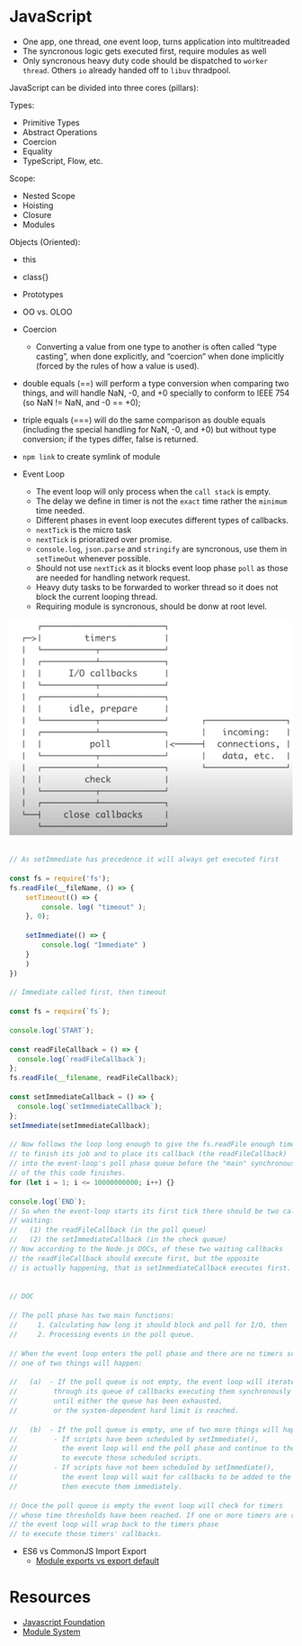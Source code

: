 # JavaScript

- One app, one thread, one event loop, turns application into multitreaded
- The syncronous logic gets executed first, require modules as well
- Only syncronous heavy duty code should be dispatched to `worker thread`. Others `io` already handed off to `libuv` thradpool.

JavaScript can be divided into three cores (pillars):

Types:
- Primitive Types
- Abstract Operations
- Coercion
- Equality
- TypeScript, Flow, etc.

Scope:
- Nested Scope
- Hoisting
- Closure
- Modules

Objects (Oriented):
- this
- class{}
- Prototypes
- OO vs. OLOO

- Coercion
    - Converting a value from one type to another is often called “type casting”, when done explicitly, and “coercion” when done implicitly (forced by the rules of how a value is used).

- double equals (==) will perform a type conversion when comparing two things, and will handle NaN, -0, and +0 specially to conform to IEEE 754 (so NaN != NaN, and -0 == +0);

- triple equals (===) will do the same comparison as double equals (including the special handling for NaN, -0, and +0) but without type conversion; if the types differ, false is returned.

- `npm link` to create symlink of module

- Event Loop
    - The event loop will only process when the `call stack` is empty.
    - The delay we define in timer is not the `exact` time rather the `minimum` time needed.
    - Different phases in event loop executes different types of callbacks.
    - `nextTick` is the micro task
    - `nextTick` is prioratized over promise.
    - `console.log`, `json.parse` and `stringify` are syncronous, use them in `setTimeOut` whenever possible.
    - Should not use `nextTick` as it blocks event loop phase `poll` as those are needed for handling network request.
    - Heavy duty tasks to be forwarded to worker thread so it does not block the current looping thread.
    - Requiring module is syncronous, should be donw at root level.

![](./images/Event%20Loop%20Phases.png)

```js

// As setImmediate has precedence it will always get executed first

const fs = require('fs');
fs.readFile(__fileName, () => {
    setTimeout(() => {
        console. log( "timeout" );
    }, 0);

    setImmediate(() => {
        console.log( "Immediate" )
    }
    )
})

// Immediate called first, then timeout

const fs = require(`fs`);

console.log(`START`);

const readFileCallback = () => {
  console.log(`readFileCallback`);
};
fs.readFile(__filename, readFileCallback);

const setImmediateCallback = () => {
  console.log(`setImmediateCallback`);
};
setImmediate(setImmediateCallback);

// Now follows the loop long enough to give the fs.readFile enough time
// to finish its job and to place its callback (the readFileCallback)
// into the event-loop's poll phase queue before the "main" synchronous part
// of the this code finishes.
for (let i = 1; i <= 10000000000; i++) {}

console.log(`END`);
// So when the event-loop starts its first tick there should be two callbacks
// waiting:
//   (1) the readFileCallback (in the poll queue)
//   (2) the setImmediateCallback (in the check queue)
// Now according to the Node.js DOCs, of these two waiting callbacks
// the readFileCallback should execute first, but the opposite
// is actually happening, that is setImmediateCallback executes first.


// DOC

// The poll phase has two main functions:
//     1. Calculating how long it should block and poll for I/O, then
//     2. Processing events in the poll queue.

// When the event loop enters the poll phase and there are no timers scheduled,
// one of two things will happen:

//   (a)  - If the poll queue is not empty, the event loop will iterate
//         through its queue of callbacks executing them synchronously
//         until either the queue has been exhausted,
//         or the system-dependent hard limit is reached.

//   (b)  - If the poll queue is empty, one of two more things will happen:
//         - If scripts have been scheduled by setImmediate(),
//           the event loop will end the poll phase and continue to the check phase
//           to execute those scheduled scripts.
//         - If scripts have not been scheduled by setImmediate(),
//           the event loop will wait for callbacks to be added to the queue,
//           then execute them immediately.

// Once the poll queue is empty the event loop will check for timers
// whose time thresholds have been reached. If one or more timers are ready,
// the event loop will wrap back to the timers phase
// to execute those timers' callbacks.

```

- ES6 vs CommonJS Import Export
    - [Module exports vs export default](https://stackoverflow.com/questions/40294870/module-exports-vs-export-default-in-node-js-and-es6)

# Resources
- [Javascript Foundation](https://github.com/farnaz-kakhsaz/Deep-JavaScript-Foundations/blob/master/README.md)
- [Module System](https://auth0.com/blog/javascript-module-systems-showdown/)